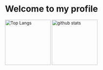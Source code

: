 # Welcome to my profile

<p align="left">
  <img alt="Top Langs" height="150px" src="https://github-readme-stats.vercel.app/api/top-langs/?username=hideki1217&layout=compact&theme=tokyonight"/>
  <img alt="github stats" height="150px" src="https://github-readme-stats.vercel.app/api?username=hideki1217&theme=tokyonight&show_icons=true"/>
</p>
<!--
**hideki1217/hideki1217** is a ✨ _special_ ✨ repository because its `README.md` (this file) appears on your GitHub profile.

Here are some ideas to get you started:

- 🔭 I’m currently working on ...
- 🌱 I’m currently learning ...
- 👯 I’m looking to collaborate on ...
- 🤔 I’m looking for help with ...
- 💬 Ask me about ...
- 📫 How to reach me: ...
- 😄 Pronouns: ...
- ⚡ Fun fact: ...
-->
